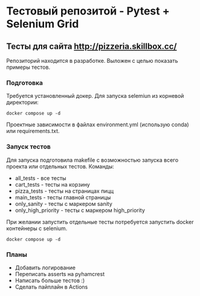 # Тестовый репозитой - Pytest + Selenium Grid

## Тесты для сайта http://pizzeria.skillbox.cc/

Репозиторий находится в разработке. Выложен с целью показать примеры тестов. 

### Подготовка

Требуется установленный докер.
Для запуска selemiun из корневой директории:
```
docker compose up -d 
```

Проектные зависимости в файлах environment.yml (использую conda) или requirements.txt.

### Запуск тестов

Для запуска подготовила makefile с возможностью запуска всего проекта или отдельных тестов.
Команды:
* all_tests - все тесты
* cart_tests - тесты на корзину
* pizza_tests - тесты на страницах пицц
* main_tests - тесты главной страницы
* only_sanity - тесты с маркером sanity
* only_high_priority - тесты с маркером high_priority

При желании запустить отдельные тесты потребуется запустить docker контейнеры с selenium.
```
docker compose up -d 
```


### Планы

* Добавить логирование
* Переписать asserts на pyhamcrest
* Написать больше тестов :)
* Сделать пайплайн в Actions
